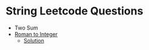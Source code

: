 # String Leetcode Questions
* Two Sum
* [Roman to Integer]("https://leetcode.com/problems/roman-to-integer/description/")
  * [Solution]("https://leetcode.com/problems/roman-to-integer/solutions/6010264/decoding-roman-numerals-in-reverse-a-simple-o-n-solution-python") 
